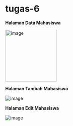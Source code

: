 # tugas-6


**Halaman Data Mahasiswa**

<img width="164" alt="image" src="https://github.com/ahitabisma/tugas-6/assets/102272208/c2e15638-2117-4d35-9389-fd0bd0bee4f7">


**Halaman Tambah Mahasiswa**

![image](https://github.com/ahitabisma/tugas-6/assets/102272208/7af226be-7352-4973-8fc7-9a398f32d989)


**Halaman Edit Mahasiswa**

![image](https://github.com/ahitabisma/tugas-6/assets/102272208/d699b6a8-c1c9-4e2f-bddf-92a05624b8fe)

